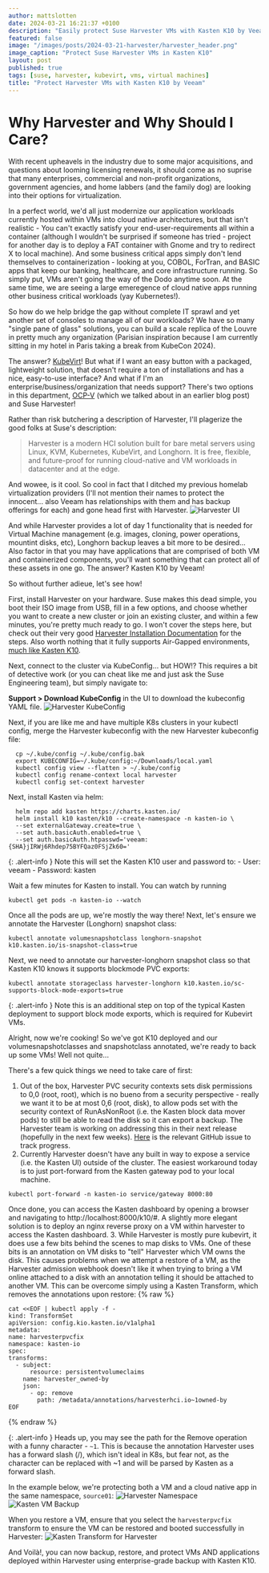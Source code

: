 ```yaml
---
author: mattslotten
date: 2024-03-21 16:21:37 +0100
description: "Easily protect Suse Harvester VMs with Kasten K10 by Veeam"
featured: false
image: "/images/posts/2024-03-21-harvester/harvester_header.png"
image_caption: "Protect Suse Harvester VMs in Kasten K10"
layout: post
published: true
tags: [suse, harvester, kubevirt, vms, virtual machines]
title: "Protect Harvester VMs with Kasten K10 by Veeam"
---
```


Why Harvester and Why Should I Care?
=====================================

With recent upheavels in the industry due to some major acquisitions, and questions about looming licensing renewals, it should come as no suprise that many enterprises, commercial and non-profit organizations, government agencies, and home labbers (and the family dog) are looking into their options for virtualization.

In a perfect world, we'd all just modernize our application workloads currently hosted within VMs into cloud native architectures, but that isn't realistic - You can't exactly satisfy your end-user-requirements all within a container (although I wouldn't be surprised if someone has tried - project for another day is to deploy a FAT container with Gnome and try to redirect X to local machine).  And some business critical apps simply don't lend themselves to containerization - looking at you, COBOL, ForTran, and BASIC apps that keep our banking, healthcare, and core infrastructure running.  So simply put, VMs aren't going the way of the Dodo anytime soon.  At the same time, we are seeing a large emeregence of cloud native apps running other business critical workloads (yay Kubernetes!).

So how do we help bridge the gap without complete IT sprawl and yet another set of consoles to manage all of our workloads? We have so many "single pane of glass" solutions, you can build a scale replica of the Louvre in pretty much any organization (Parisian inspiration because I am currently sitting in my hotel in Paris taking a break from KubeCon 2024).

The answer? [KubeVirt](https://kubevirt.io/)! But what if I want an easy button with a packaged, lightweight solution, that doesn't require a ton of installations and has a nice, easy-to-use interface? And what if I'm an enterprise/business/organization that needs support? There's two options in this department, [OCP-V](./2024-02-11-ocpv-migration) (which we talked about in an earlier blog post) and Suse Harvester!

Rather than risk butchering a description of Harvester, I'll plagerize the good folks at Suse's description:

> Harvester is a modern HCI solution built for bare metal servers using Linux, KVM, Kubernetes, KubeVirt, and Longhorn. It is free, flexible, and future-proof for running cloud-native and VM workloads in datacenter and at the edge.

And wowee, is it cool. So cool in fact that I ditched my previous homelab virtualization providers (I'll not mention their names to protect the innocent... also Veeam has relationships with them and has backup offerings for each) and gone head first with Harvester.
![Harvester UI](/images/posts/2024-03-21-harvester/harvester_ui.png)

And while Harvester provides a lot of day 1 functionality that is needed for Virtual Machine management (e.g. images, cloning, power operations, mountint disks, etc), Longhorn backup leaves a bit more to be desired... Also factor in that you may have applications that are comprised of both VM and containerized components, you'll want something that can protect all of these assets in one go. The answer? Kasten K10 by Veeam!

So without further adieue, let's see how!

First, install Harvester on your hardware. Suse makes this dead simple, you boot their ISO image from USB, fill in a few options, and choose whether you want to create a new cluster or join an existing cluster, and within a few minutes, you're pretty much ready to go. I won't cover the steps here, but check out their very good [Harvester Installation Documentation](https://docs.harvesterhci.io/v1.3/install/index) for the steps. Also worth nothing that it fully supports Air-Gapped environments, [much like Kasten K10](https://docs.kasten.io/latest/install/offline.html).

Next, connect to the cluster via KubeConfig... but HOW!? This requires a bit of detective work (or you can cheat like me and just ask the Suse Engineering team), but simply navigate to:

**Support > Download KubeConfig** in the UI to download the kubeconfig YAML file.
![Harvester KubeConfig](/images/posts/2024-03-21-harvester/harvester_kubeconfig.png)

Next, if you are like me and have multiple K8s clusters in your kubectl config, merge the Harvester kubeconfig with the new Harvester kubeconfig file:
```
  cp ~/.kube/config ~/.kube/config.bak
  export KUBECONFIG=~/.kube/config:~/Downloads/local.yaml
  kubectl config view --flatten > ~/.kube/config
  kubectl config rename-context local harvester
  kubectl config set-context harvester
```

Next, install Kasten via helm:
```
  helm repo add kasten https://charts.kasten.io/
  helm install k10 kasten/k10 --create-namespace -n kasten-io \
  --set externalGateway.create=true \
  --set auth.basicAuth.enabled=true \
  --set auth.basicAuth.htpasswd='veeam:{SHA}jIRWj6Rhdep75BYFQaz0FSjZk60='
```

{: .alert-info }
Note this will set the Kasten K10 user and password to:
    - User: veeam
    - Password: kasten

Wait a few minutes for Kasten to install. You can watch by running
  ```
  kubectl get pods -n kasten-io --watch
  ```

Once all the pods are up, we're mostly the way there!  Next, let's ensure we annotate the Harvester (Longhorn) snapshot class:
  ```
  kubectl annotate volumesnapshotclass longhorn-snapshot k10.kasten.io/is-snapshot-class=true
  ```
Next, we need to annotate our harvester-longhorn snapshot class so that Kasten K10 knows it supports blockmode PVC exports:
  ```
  kubectl annotate storageclass harvester-longhorn k10.kasten.io/sc-supports-block-mode-exports=true
  ```

{: .alert-info }
Note this is an additional step on top of the typical Kasten deployment to support block mode exports, which is required for Kubevirt VMs.


Alright, now we're cooking! So we've got K10 deployed and our volumesnapshotclasses and snapshotclass annotated, we're ready to back up some VMs! Well not quite...

There's a few quick things we need to take care of first:
1. Out of the box, Harvester PVC security contexts sets disk permissions to 0,0 (root, root), which is no bueno from a security perspective - really we want it to be at most 0,6 (root, disk), to allow pods set with the security context of RunAsNonRoot (i.e. the Kasten block data mover pods) to still be able to read the disk so it can export a backup.  The Harvester team is working on addressing this in their next release (hopefully in the next few weeks). [Here](https://github.com/longhorn/longhorn/issues/8088) is the relevant GitHub issue to track progress.
2. Currently Harvester doesn't have any built in way to expose a service (i.e. the Kasten UI) outside of the cluster. The easiest workaround today is to just port-forward from the Kasten gateway pod to your local machine.
```
kubectl port-forward -n kasten-io service/gateway 8000:80
```
Once done, you can access the Kasten dashboard by opening a browser and navigating to http://localhost:8000/k10/#. A slightly more elegant solution is to deploy an nginx reverse proxy on a VM within harvester to access the Kasten dashboard.
3. While Harvester is mostly pure kubevirt, it does use a few bits behind the scenes to map disks to VMs.  One of these bits is an annotation on VM disks to "tell" Harvester which VM owns the disk.  This causes problems when we attempt a restore of a VM, as the Harvester admission webhook doesn't like it when trying to bring a VM online attached to a disk with an annotation telling it should be attached to another VM.  This can be overcome simply using a Kasten Transform, which removes the annotations upon restore:
  {% raw %}
  ```
cat <<EOF | kubectl apply -f -
kind: TransformSet
apiVersion: config.kio.kasten.io/v1alpha1
metadata:
  name: harvesterpvcfix
  namespace: kasten-io
spec:
  transforms:
    - subject:
        resource: persistentvolumeclaims
      name: harvester_owned-by
      json:
        - op: remove
          path: /metadata/annotations/harvesterhci.io~1owned-by
EOF
  ```
{% endraw %}

{: .alert-info }
Heads up, you may see the path for the Remove operation with a funny character - `~1`. This is because the annotation Harvester uses has a forward slash (/), which isn't ideal in K8s, but fear not, as the character can be replaced with ~1 and will be parsed by Kasten as a forward slash.

In the example below, we're protecting both a VM and a cloud native app in the same namespace, `source01`:
![Harvester Namespace](/images/posts/2024-03-21-harvester/harvester_app_vm.png)
![Kasten VM Backup](/images/posts/2024-03-21-harvester/kasten_backup.png)

When you restore a VM, ensure that you select the `harvesterpvcfix` transform to ensure the VM can be restored and booted successfully in Harvester:
![Kasten Transform for Harvester](/images/posts/2024-03-21-harvester/kasten_harvester_transform.png)

And Voilà!, you can now backup, restore, and protect VMs AND applications deployed within Harvester using enterprise-grade backup with Kasten K10.